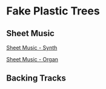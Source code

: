 # Fake Plastic Trees


## Sheet Music

[Sheet Music - Synth](SheetMusic/FakePlasticTreesSynth.pdf)

[Sheet Music - Organ](SheetMusic/FakePlasticTreesOrgan.pdf)

## Backing Tracks
<!-- paste the below just before the </head> tag -->
<script type="module" src="https://mixthat.co/js/bundled/mixthat-player/dist/module.js"></script>
<style>
:root {
  --stemplayer-js-controls-background-color: #232323;
}
</style>
<!-- Paste the below in the HTML document where you would like the player to appear -->
<mixthat-player controls="" src="https://mixthat.co/api/tracks/abee606f-acd7-45fc-b290-ef898388c020/stream?authToken=eyJhbGciOiJIUzI1NiIsInR5cCI6IkpXVCJ9.eyJ0b2tlbnV1aWQiOiIwODI0MzMwZC1mYzIzLTQ3ZGUtYWM1My1mYjUwNTMxYzkwYTciLCJvd25lcklkIjoidXMtZWFzdC0xOmE2YWY0M2NkLTNlMDgtY2U1YS1kNmE2LWMzOWM2ODBjNTA4OSIsImFjbDp0cmFjazpzdHJlYW0iOnRydWUsImlhdCI6MTcyNTMwOTk1MCwiYXVkIjoiaHR0cHM6Ly9taXh0aGF0LmNvIiwiaXNzIjoiaHR0cHM6Ly9taXh0aGF0LmNvIiwic3ViIjoiYWJlZTYwNmYtYWNkNy00NWZjLWIyOTAtZWY4OTgzODhjMDIwIn0.F-850IgO1puoJOuF4NX_b7Gt8N33rhsiGK-2kAvutb8"></mixthat-player>
